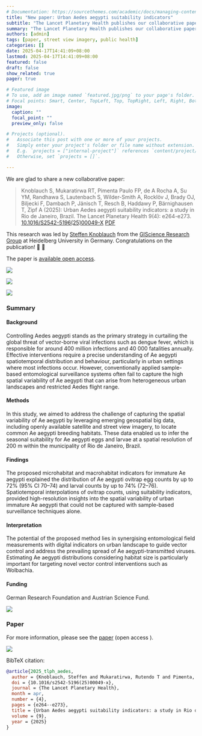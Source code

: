 ```yaml
---
# Documentation: https://sourcethemes.com/academic/docs/managing-content/
title: "New paper: Urban Aedes aegypti suitability indicators"
subtitle: "The Lancet Planetary Health publishes our collaborative paper that presents a method using emerging big geospatial data to locate common mosquito breeding habitats in Rio de Janeiro."
summary: "The Lancet Planetary Health publishes our collaborative paper that presents a method using emerging big geospatial data to locate common mosquito breeding habitats in Rio de Janeiro."
authors: [admin]
tags: [paper, street view imagery, public health]
categories: []
date: 2025-04-17T14:41:09+08:00
lastmod: 2025-04-17T14:41:09+08:00
featured: false
draft: false
show_related: true
pager: true

# Featured image
# To use, add an image named `featured.jpg/png` to your page's folder.
# Focal points: Smart, Center, TopLeft, Top, TopRight, Left, Right, BottomLeft, Bottom, BottomRight.
image:
  caption: ""
  focal_point: ""
  preview_only: false

# Projects (optional).
#   Associate this post with one or more of your projects.
#   Simply enter your project's folder or file name without extension.
#   E.g. `projects = ["internal-project"]` references `content/project/deep-learning/index.md`.
#   Otherwise, set `projects = []`.

---
```


We are glad to share a new collaborative paper:

> Knoblauch S, Mukaratirwa RT, Pimenta Paulo FP, de A Rocha A, Su YM, Randhawa S, Lautenbach S, Wilder-Smith A, Rocklöv J, Brady OJ, Biljecki F, Dambach P, Jänisch T, Resch B, Haddawy P, Bärnighausen T, Zipf A (2025): Urban Aedes aegypti suitability indicators: a study in Rio de Janeiro, Brazil. The Lancet Planetary Health 9(4): e264-e273. [<i class="ai ai-doi-square ai"></i> 10.1016/S2542-5196(25)00049-X](https://doi.org/10.1016/S2542-5196(25)00049-X) [<i class="far fa-file-pdf"></i> PDF](/publication/2025-tlph-aedes/2025-tlph-aedes.pdf)</i> <i class="ai ai-open-access-square ai"></i>

This research was led by [Steffen Knoblauch](https://www.geog.uni-heidelberg.de/gis/knoblauch.html) from the [GIScience Research Group](https://www.geog.uni-heidelberg.de/gis/index_en.html) at Heidelberg University in Germany.
Congratulations on the publication! :raised_hands: :clap:

The paper is [available open access](https://doi.org/10.1016/S2542-5196(25)00049-X).

![](0.png)

![](1.png)

![](2.png)

### Summary

#### Background

Controlling Aedes aegypti stands as the primary strategy in curtailing the global threat of vector-borne viral infections such as dengue fever, which is responsible for around 400 million infections and 40 000 fatalities annually. Effective interventions require a precise understanding of Ae aegypti spatiotemporal distribution and behaviour, particularly in urban settings where most infections occur. However, conventionally applied sample-based entomological surveillance systems often fail to capture the high spatial variability of Ae aegypti that can arise from heterogeneous urban landscapes and restricted Aedes flight range.

#### Methods

In this study, we aimed to address the challenge of capturing the spatial variability of Ae aegypti by leveraging emerging geospatial big data, including openly available satellite and street view imagery, to locate common Ae aegypti breeding habitats. These data enabled us to infer the seasonal suitability for Ae aegypti eggs and larvae at a spatial resolution of 200 m within the municipality of Rio de Janeiro, Brazil.

#### Findings

The proposed microhabitat and macrohabitat indicators for immature Ae aegypti explained the distribution of Ae aegypti ovitrap egg counts by up to 72% (95% CI 70–74) and larval counts by up to 74% (72–76). Spatiotemporal interpolations of ovitrap counts, using suitability indicators, provided high-resolution insights into the spatial variability of urban immature Ae aegypti that could not be captured with sample-based surveillance techniques alone.

#### Interpretation

The potential of the proposed method lies in synergising entomological field measurements with digital indicators on urban landscape to guide vector control and address the prevailing spread of Ae aegypti-transmitted viruses. Estimating Ae aegypti distributions considering habitat size is particularly important for targeting novel vector control interventions such as Wolbachia.

#### Funding

German Research Foundation and Austrian Science Fund.

![](3.png)

### Paper 

For more information, please see the [paper](/publication/2025-tlph-aedes/) (open access <i class="ai ai-open-access-square ai"></i>).

[![](page-one.png)](/publication/2025-tlph-aedes/)

BibTeX citation:
```bibtex
@article{2025_tlph_aedes,
  author = {Knoblauch, Steffen and Mukaratirwa, Rutendo T and Pimenta, Paulo F P and de A Rocha, Ant{\^o}nio A and Yin, Myat Su and Randhawa, Sukanya and Lautenbach, Sven and Wilder-Smith, Annelies and Rockl{\"o}v, Joacim and Brady, Oliver J and Biljecki, Filip and Dambach, Peter and J{\"a}nisch, Thomas and Resch, Bernd and Haddawy, Peter and B{\"a}rnighausen, Till and Zipf, Alexander},
  doi = {10.1016/s2542-5196(25)00049-x},
  journal = {The Lancet Planetary Health},
  month = apr,
  number = {4},
  pages = {e264--e273},
  title = {Urban Aedes aegypti suitability indicators: a study in Rio de Janeiro, Brazil},
  volume = {9},
  year = {2025}
}
```
